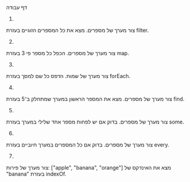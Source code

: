 דף עבודה

1.
צור מערך של מספרים.
 מצא את כל המספרים הזוגיים בעזרת filter.

2.
צור מערך של מספרים.
 הכפל כל מספר פי 3 בעזרת map.

3.
צור מערך של שמות.
 הדפס כל שם למסך בעזרת forEach.

4.
צור מערך של מספרים.
 מצא את המספר הראשון במערך שמתחלק ב־5 בעזרת find.

5.
צור מערך של מספרים.
 בדוק אם יש לפחות מספר אחד שלילי במערך בעזרת some.

6.
צור מערך של מספרים.
 בדוק אם כל המספרים במערך חיוביים בעזרת every.

7.
צור מערך של פירות: ["apple", "banana", "orange"]
 מצא את האינדקס של "banana" בעזרת indexOf.



